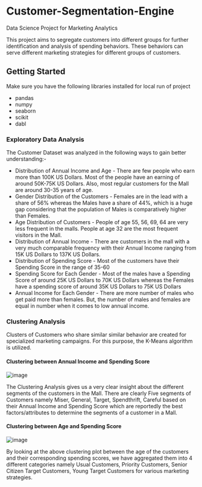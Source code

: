 # Customer-Segmentation-Engine

Data Science Project for Marketing Analytics

This project aims to segregate customers into different groups for further identification and analysis of spending behaviors. These behaviors can serve different marketing strategies for different groups of customers.


## Getting Started

Make sure you have the following libraries installed for local run of project

* pandas
* numpy
* seaborn
* scikit
* dabl

### Exploratory Data Analysis

The Customer Dataset was analyzed in the following ways to gain better understanding:-

* Distribution of Annual Income and Age - There are few people who earn more than 100K US Dollars. Most of the people have an earning of around 50K-75K US Dollars. Also, most regular customers for the Mall are around 30-35 years of age. 
* Gender Distribution of the Customers - Females are in the lead with a share of 56% whereas the Males have a share of 44%, which is a huge gap considering that the population of Males is comparatively higher than Females.
* Age Distribution of Customers - People of age 55, 56, 69, 64 are very less frequent in the malls. People at age 32 are the most frequent visitors in the Mall.
* Distribution of Annual Income - There are customers in the mall with a very much comparable frequency with their Annual Income ranging from 15K US Dollars to 137K US Dollars.
* Distribution of Spending Score - Most of the customers have their Spending Score in the range of 35-60
* Spending Score for Each Gender - Most of the males have a Spending Score of around 25K US Dollars to 70K US Dollars whereas the Females have a spending score of around 35K US Dollars to 75K US Dollars
* Annual Income for Each Gender - There are more number of males who get paid more than females. But, the number of males and females are equal in number when it comes to low annual income.

### Clustering Analysis

Clusters of Customers who share similar similar behavior are created for specialized marketing campaigns. For this purpose, the K-Means algorithm is utilized. 

#### Clustering between Annual Income and Spending Score

![image](https://github.com/avk1943/Customer-Segmentation-Engine/assets/47321440/a0be5d07-0ada-46b9-b1b4-85d829d6ca75)

The Clustering Analysis gives us a very clear insight about the different segments of the customers in the Mall. There are clearly Five segments of Customers namely Miser, General, Target, Spendthrift, Careful based on their Annual Income and Spending Score which are reportedly the best factors/attributes to determine the segments of a customer in a Mall.

#### Clustering between Age and Spending Score

![image](https://github.com/avk1943/Customer-Segmentation-Engine/assets/47321440/c3a03a54-20d0-45d3-8ca1-b14cd606d550)

By looking at the above clustering plot between the age of the customers and their corresponding spending scores, we have aggregated them into 4 different categories namely Usual Customers, Priority Customers, Senior Citizen Target Customers, Young Target Customers for various marketing strategies.



